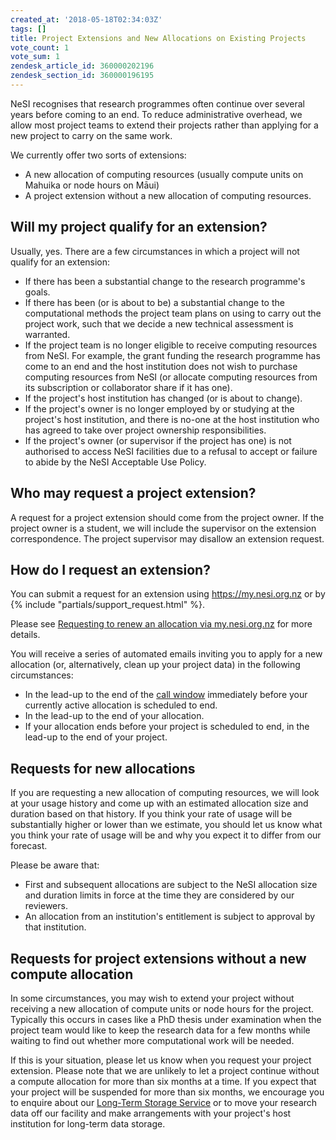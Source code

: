 ```yaml
---
created_at: '2018-05-18T02:34:03Z'
tags: []
title: Project Extensions and New Allocations on Existing Projects
vote_count: 1
vote_sum: 1
zendesk_article_id: 360000202196
zendesk_section_id: 360000196195
---
```


NeSI recognises that research programmes often continue over several
years before coming to an end. To reduce administrative overhead, we
allow most project teams to extend their projects rather than applying
for a new project to carry on the same work.

We currently offer two sorts of extensions:

- A new allocation of computing resources (usually compute units on
    Mahuika or node hours on Māui)
- A project extension without a new allocation of computing resources.

## Will my project qualify for an extension?

Usually, yes. There are a few circumstances in which a project will not
qualify for an extension:

- If there has been a substantial change to the research programme's
    goals.
- If there has been (or is about to be) a substantial change to the
    computational methods the project team plans on using to carry out
    the project work, such that we decide a new technical assessment is
    warranted.
- If the project team is no longer eligible to receive computing
    resources from NeSI. For example, the grant funding the research
    programme has come to an end and the host institution does not wish
    to purchase computing resources from NeSI (or allocate computing
    resources from its subscription or collaborator share if it has
    one).
- If the project's host institution has changed (or is about to
    change).
- If the project's owner is no longer employed by or studying at the
    project's host institution, and there is no-one at the host
    institution who has agreed to take over project ownership
    responsibilities.
- If the project's owner (or supervisor if the project has one) is not
    authorised to access NeSI facilities due to a refusal to accept or
    failure to abide by the NeSI Acceptable Use Policy.

## Who may request a project extension?

A request for a project extension should come from the project owner. If
the project owner is a student, we will include the supervisor on the
extension correspondence. The project supervisor may disallow an
extension request.

## How do I request an extension?

You can submit a request for an extension using <https://my.nesi.org.nz>
or by {% include "partials/support_request.html" %}.

Please see [Requesting to renew an allocation via
my.nesi.org.nz](../../Getting_Started/my-nesi-org-nz/Requesting_to_renew_an_allocation_via_my-nesi-org-nz.md)
for more details.

You will receive a series of automated emails inviting you to apply for
a new allocation (or, alternatively, clean up your project data) in the
following circumstances:

- In the lead-up to the end of the [call
    window](https://www.nesi.org.nz/news/2018/04/new-application-process-merit-postgraduate-allocations)
    immediately before your currently active allocation is scheduled to
    end.
- In the lead-up to the end of your allocation.
- If your allocation ends before your project is scheduled to end, in
    the lead-up to the end of your project.

## Requests for new allocations

If you are requesting a new allocation of computing resources, we will
look at your usage history and come up with an estimated allocation size
and duration based on that history. If you think your rate of usage will
be substantially higher or lower than we estimate, you should let us
know what you think your rate of usage will be and why you expect it to
differ from our forecast.

Please be aware that:

- First and subsequent allocations are subject to the NeSI allocation
    size and duration limits in force at the time they are considered by
    our reviewers.
- An allocation from an institution's entitlement is subject to
    approval by that institution.

## Requests for project extensions without a new compute allocation

In some circumstances, you may wish to extend your project without
receiving a new allocation of compute units or node hours for the
project. Typically this occurs in cases like a PhD thesis under
examination when the project team would like to keep the research data
for a few months while waiting to find out whether more computational
work will be needed.

If this is your situation, please let us know when you request your
project extension. Please note that we are unlikely to let a project
continue without a compute allocation for more than six months at a
time. If you expect that your project will be suspended for more than
six months, we encourage you to enquire about our [Long-Term Storage
Service](../../Storage/Long_Term_Storage/Nearline_service/Nearline_Long_Term_Storage_Service.md) or
to move your research data off our facility and make arrangements with
your project's host institution for long-term data storage.

